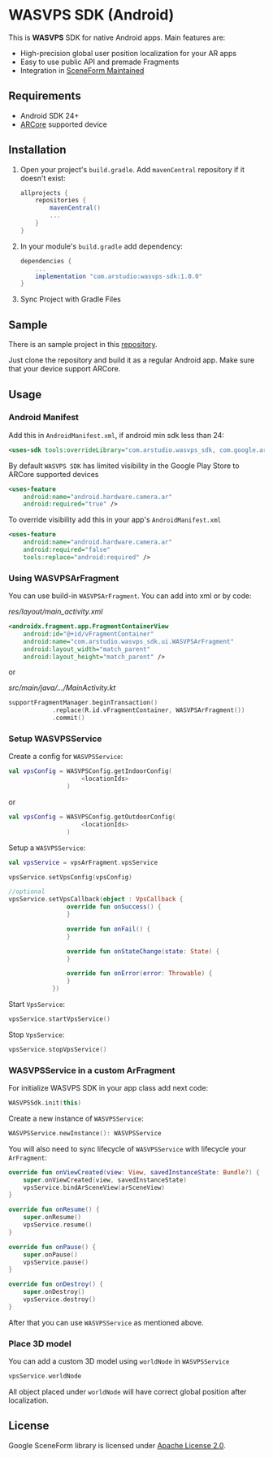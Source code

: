 # WASVPS SDK (Android)

This is **WASVPS** SDK for native Android apps. Main features are:
- High-precision global user position localization for your AR apps
- Easy to use public API and premade Fragments
- Integration in [SceneForm Maintained](https://github.com/SceneView/sceneform-android)

## Requirements
- Android SDK 24+
- [ARCore](https://developers.google.com/ar/develop) supported device

## Installation

1. Open your project's `build.gradle`. Add `mavenCentral` repository if it doesn't exist:
    ```gradle
    allprojects {
        repositories {
            mavenCentral()
            ...
        }
    }
    ```

2. In your module's `build.gradle` add dependency:
    ```gradle
    dependencies {
        ...
        implementation "com.arstudio:wasvps-sdk:1.0.0"
    }
    ```

3. Sync Project with Gradle Files


## Sample

There is an sample project in this [repository](/sample). 

Just clone the repository and build it as a regular Android app. Make sure that your device support ARCore.

## Usage

### Android Manifest

Add this in `AndroidManifest.xml`, if android min sdk less than 24: 

```xml
<uses-sdk tools:overrideLibrary="com.arstudio.wasvps_sdk, com.google.ar.sceneform.sceneform, com.google.ar.sceneform.ux" />
```

By default `WASVPS SDK` has limited visibility in the Google Play Store to ARCore supported devices

```xml
<uses-feature
    android:name="android.hardware.camera.ar"
    android:required="true" />
```

To override visibility add this in your app's `AndroidManifest.xml`

```xml
<uses-feature
    android:name="android.hardware.camera.ar"
    android:required="false"
    tools:replace="android:required" />
```

### Using WASVPSArFragment

You can use build-in `WASVPSArFragment`. You can add into xml or by code:

*res/layout/main_activity.xml*
```xml
<androidx.fragment.app.FragmentContainerView
    android:id="@+id/vFragmentContainer"
    android:name="com.arstudio.wasvps_sdk.ui.WASVPSArFragment"
    android:layout_width="match_parent"
    android:layout_height="match_parent" />
```
or

*src/main/java/…/MainActivity.kt*
```kotlin
supportFragmentManager.beginTransaction()
            .replace(R.id.vFragmentContainer, WASVPSArFragment())
            .commit()
```

### Setup WASVPSService

Create a config for `WASVPSService`:

```kotlin
val vpsConfig = WASVPSConfig.getIndoorConfig(
                    <locationIds>
                )
```
or
```kotlin
val vpsConfig = WASVPSConfig.getOutdoorConfig(
                    <locationIds>
                )
```

Setup a `WASVPSService`:

```kotlin
val vpsService = vpsArFragment.vpsService

vpsService.setVpsConfig(vpsConfig)

//optional
vpsService.setVpsCallback(object : VpsCallback {
                override fun onSuccess() {
                }

                override fun onFail() {
                }

                override fun onStateChange(state: State) {
                }

                override fun onError(error: Throwable) {
                }
            })
```

Start `VpsService`:

```kotlin
vpsService.startVpsService()
```

Stop `VpsService`:

```kotlin
vpsService.stopVpsService()
```

### WASVPSService in a custom ArFragment

For initialize WASVPS SDK in your app class add next code:
```kotlin
WASVPSSdk.init(this)
```

Create a new instance of `WASVPSService`:
```kotlin
WASVPSService.newInstance(): WASVPSService
```

You will also need to sync lifecycle of `WASVPSService` with lifecycle your `ArFragment`:
```kotlin
override fun onViewCreated(view: View, savedInstanceState: Bundle?) {
    super.onViewCreated(view, savedInstanceState)
    vpsService.bindArSceneView(arSceneView)
}

override fun onResume() {
    super.onResume()
    vpsService.resume()
}

override fun onPause() {
    super.onPause()
    vpsService.pause()
}

override fun onDestroy() {
    super.onDestroy()
    vpsService.destroy()
}
```

After that you can use `WASVPSService` as mentioned above.


### Place 3D model

You can add a custom 3D model using `worldNode` in `WASVPSService`

```kotlin
vpsService.worldNode
```
All object placed under `worldNode` will have correct global position after localization.

## License


Google SceneForm library is licensed under [Apache License 2.0](https://github.com/google-ar/sceneform-android-sdk/blob/master/LICENSE).
